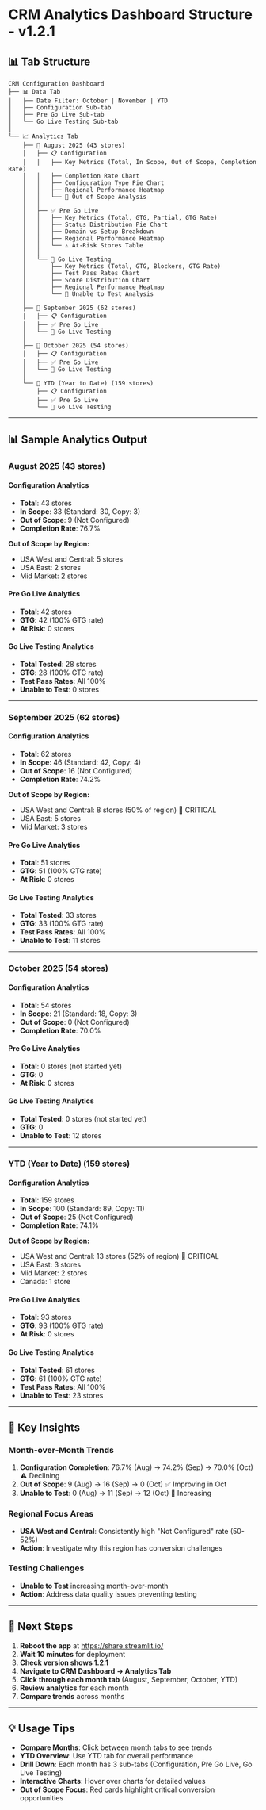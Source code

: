 # CRM Analytics Dashboard Structure - v1.2.1

## 📊 Tab Structure

```
CRM Configuration Dashboard
├── 📊 Data Tab
│   ├── Date Filter: October | November | YTD
│   ├── Configuration Sub-tab
│   ├── Pre Go Live Sub-tab
│   └── Go Live Testing Sub-tab
│
└── 📈 Analytics Tab
    ├── 📅 August 2025 (43 stores)
    │   ├── 📋 Configuration
    │   │   ├── Key Metrics (Total, In Scope, Out of Scope, Completion Rate)
    │   │   ├── Completion Rate Chart
    │   │   ├── Configuration Type Pie Chart
    │   │   ├── Regional Performance Heatmap
    │   │   └── 🔴 Out of Scope Analysis
    │   │
    │   ├── ✅ Pre Go Live
    │   │   ├── Key Metrics (Total, GTG, Partial, GTG Rate)
    │   │   ├── Status Distribution Pie Chart
    │   │   ├── Domain vs Setup Breakdown
    │   │   ├── Regional Performance Heatmap
    │   │   └── ⚠️ At-Risk Stores Table
    │   │
    │   └── 🧪 Go Live Testing
    │       ├── Key Metrics (Total, GTG, Blockers, GTG Rate)
    │       ├── Test Pass Rates Chart
    │       ├── Score Distribution Chart
    │       ├── Regional Performance Heatmap
    │       └── 🔴 Unable to Test Analysis
    │
    ├── 📅 September 2025 (62 stores)
    │   ├── 📋 Configuration
    │   ├── ✅ Pre Go Live
    │   └── 🧪 Go Live Testing
    │
    ├── 📅 October 2025 (54 stores)
    │   ├── 📋 Configuration
    │   ├── ✅ Pre Go Live
    │   └── 🧪 Go Live Testing
    │
    └── 📅 YTD (Year to Date) (159 stores)
        ├── 📋 Configuration
        ├── ✅ Pre Go Live
        └── 🧪 Go Live Testing
```

---

## 📊 Sample Analytics Output

### August 2025 (43 stores)

#### Configuration Analytics
- **Total**: 43 stores
- **In Scope**: 33 (Standard: 30, Copy: 3)
- **Out of Scope**: 9 (Not Configured)
- **Completion Rate**: 76.7%

**Out of Scope by Region:**
- USA West and Central: 5 stores
- USA East: 2 stores
- Mid Market: 2 stores

#### Pre Go Live Analytics
- **Total**: 42 stores
- **GTG**: 42 (100% GTG rate)
- **At Risk**: 0 stores

#### Go Live Testing Analytics
- **Total Tested**: 28 stores
- **GTG**: 28 (100% GTG rate)
- **Test Pass Rates**: All 100%
- **Unable to Test**: 0 stores

---

### September 2025 (62 stores)

#### Configuration Analytics
- **Total**: 62 stores
- **In Scope**: 46 (Standard: 42, Copy: 4)
- **Out of Scope**: 16 (Not Configured)
- **Completion Rate**: 74.2%

**Out of Scope by Region:**
- USA West and Central: 8 stores (50% of region) 🔴 CRITICAL
- USA East: 5 stores
- Mid Market: 3 stores

#### Pre Go Live Analytics
- **Total**: 51 stores
- **GTG**: 51 (100% GTG rate)
- **At Risk**: 0 stores

#### Go Live Testing Analytics
- **Total Tested**: 33 stores
- **GTG**: 33 (100% GTG rate)
- **Test Pass Rates**: All 100%
- **Unable to Test**: 11 stores

---

### October 2025 (54 stores)

#### Configuration Analytics
- **Total**: 54 stores
- **In Scope**: 21 (Standard: 18, Copy: 3)
- **Out of Scope**: 0 (Not Configured)
- **Completion Rate**: 70.0%

#### Pre Go Live Analytics
- **Total**: 0 stores (not started yet)
- **GTG**: 0
- **At Risk**: 0 stores

#### Go Live Testing Analytics
- **Total Tested**: 0 stores (not started yet)
- **GTG**: 0
- **Unable to Test**: 12 stores

---

### YTD (Year to Date) (159 stores)

#### Configuration Analytics
- **Total**: 159 stores
- **In Scope**: 100 (Standard: 89, Copy: 11)
- **Out of Scope**: 25 (Not Configured)
- **Completion Rate**: 74.1%

**Out of Scope by Region:**
- USA West and Central: 13 stores (52% of region) 🔴 CRITICAL
- USA East: 3 stores
- Mid Market: 2 stores
- Canada: 1 store

#### Pre Go Live Analytics
- **Total**: 93 stores
- **GTG**: 93 (100% GTG rate)
- **At Risk**: 0 stores

#### Go Live Testing Analytics
- **Total Tested**: 61 stores
- **GTG**: 61 (100% GTG rate)
- **Test Pass Rates**: All 100%
- **Unable to Test**: 23 stores

---

## 🎯 Key Insights

### Month-over-Month Trends
1. **Configuration Completion**: 76.7% (Aug) → 74.2% (Sep) → 70.0% (Oct) ⚠️ Declining
2. **Out of Scope**: 9 (Aug) → 16 (Sep) → 0 (Oct) ✅ Improving in Oct
3. **Unable to Test**: 0 (Aug) → 11 (Sep) → 12 (Oct) 🔴 Increasing

### Regional Focus Areas
- **USA West and Central**: Consistently high "Not Configured" rate (50-52%)
- **Action**: Investigate why this region has conversion challenges

### Testing Challenges
- **Unable to Test** increasing month-over-month
- **Action**: Address data quality issues preventing testing

---

## 🚀 Next Steps

1. **Reboot the app** at https://share.streamlit.io/
2. **Wait 10 minutes** for deployment
3. **Check version shows 1.2.1**
4. **Navigate to CRM Dashboard → Analytics Tab**
5. **Click through each month tab** (August, September, October, YTD)
6. **Review analytics** for each month
7. **Compare trends** across months

---

## 💡 Usage Tips

- **Compare Months**: Click between month tabs to see trends
- **YTD Overview**: Use YTD tab for overall performance
- **Drill Down**: Each month has 3 sub-tabs (Configuration, Pre Go Live, Go Live Testing)
- **Interactive Charts**: Hover over charts for detailed values
- **Out of Scope Focus**: Red cards highlight critical conversion opportunities
